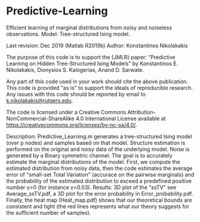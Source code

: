 # Predictive-Learning
Efficient learning of marginal distributions from noisy and noiseless observations. Model: Tree-structured Ising model.

Last revision: Dec 2019 (Matlab R2019b) Author: Konstantinos Nikolakakis

The purpose of this code is to support the (JMLR) paper: "Predictive Learning on Hidden Tree-Structured Ising Models" by Konstantinos E. Nikolakakis, Dionysios S. Kalogerias, Anand D. Sarwate.

Any part of this code used in your work should cite the above publication.
This code is provided "as is" to support the ideals of reproducible research. Any issues with this code should be reported by email to k.nikolakakis@rutgers.edu. 

The code is licensed under a Creative Commons Attribution-NonCommercial-ShareAlike 4.0 International License available at https://creativecommons.org/licenses/by-nc-sa/4.0/.

Description: Predictive_Learning.m generates a tree-structured Ising model (over p nodes) and samples based on that model. Structure estimation is performed on the original and noisy data of the underlying model. Noise is generated by a Binary symmetric channel. The goal is to accurately estimate the marginal distributions of the model. First, we compute the estimated distribution from noisy data, then the code estimates the average error of "small-set Total Variation" (accurace on the pairwise marginals) and the probability of the estimated distribution to exceed a predefined positive number γ>0 (for instance γ=0.03). Results: 3D plot of the "ssTV" see Average_ssTV.pdf, a 3D plot for the error probability in Error_probability.pdf. Finally, the heat map (Heat_map.pdf) shows that our theoretical bounds are consistent and tight (the red lines represents what our theory suggests for the sufficient number of samples).

